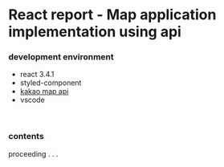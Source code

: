 # React report - Map application implementation using api

### development environment

- react 3.4.1
- styled-component
- [kakao map api](https://apis.map.kakao.com/)
- vscode

<br>

### contents

proceeding . . .
